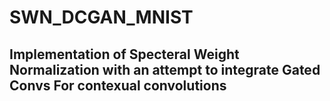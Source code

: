 # SWN_DCGAN_MNIST

## Implementation of Specteral Weight Normalization with an attempt to integrate Gated Convs For contexual convolutions 
